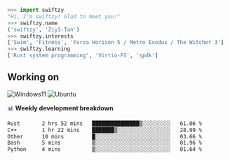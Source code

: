 ```python
>>> import swiftzy
"Hi, I'm swiftzy! Glad to meet you!"
>>> swiftzy.name
('swiftzy', 'Ziy1-Tan')
>>> swiftzy.interests
['Swim', 'Fitness', 'Forza Horizon 5 / Metro Exodus / The Witcher 3']
>>> swiftzy.learning
['Rust system programming', 'Virtio-FS', 'spdk']
```

## Working on

![Windows11](https://img.shields.io/badge/Windows%2011-00adef?style=flat-square&logo=windows&logoColor=ffffff)
![Ubuntu](https://img.shields.io/badge/Ubuntu%20(WSL)-dd4814?style=flat-square&logo=ubuntu&logoColor=ffffff)

📊 **Weekly development breakdown**
<!--START_SECTION:waka-->

```txt
Rust       2 hrs 52 mins   ███████████████▒░░░░░░░░░   61.06 %
C++        1 hr 22 mins    ███████▒░░░░░░░░░░░░░░░░░   28.99 %
Other      10 mins         █░░░░░░░░░░░░░░░░░░░░░░░░   03.66 %
Bash       5 mins          ▒░░░░░░░░░░░░░░░░░░░░░░░░   01.96 %
Python     4 mins          ▒░░░░░░░░░░░░░░░░░░░░░░░░   01.64 %
```

<!--END_SECTION:waka-->

